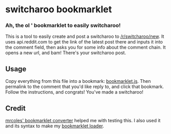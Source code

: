 # switcharoo bookmarklet
### Ah, the ol ' bookmarklet to easily switcharoo!

This is a tool to easily create and post a switcharoo to [/r/switcharoo/new](https://www.reddit.com/r/switcharoo/new). It uses api.reddit.com to get the link of the latest post there and inputs it into the comment field, then asks you for some info about the comment chain. It opens a new url, and bam! There's your switcharoo post.

## Usage

Copy everything from this file into a bookmark: [bookmarklet.js](bookmarklet.js). Then permalink to the comment that you'd like reply to, and click that bookmark. Follow the instructions, and congrats! You've made a switcharoo!

## Credit

[mrcoles' bookmarklet converter](https://github.com/mrcoles/bookmarklet) helped me with testing this. I also used it and its syntax to make my [bookmarklet loader](https://github.com/coolreader18/bookmarklet-loader).
